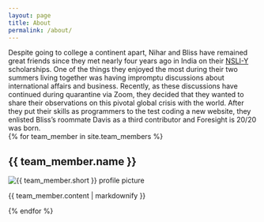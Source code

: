 ```yaml
---
layout: page
title: About
permalink: /about/
---
```


<div class="about-header">Despite going to college a continent apart, Nihar and Bliss have remained great friends since they met nearly four years ago in India on their <a href="https://www.nsliforyouth.org/">NSLI-Y</a> scholarships. One of the things they enjoyed the most during their two summers living together was having impromptu discussions about international affairs and business. Recently, as these discussions have continued during quarantine via Zoom, they decided that they wanted to share their observations on this pivotal global crisis with the world. After they put their skills as programmers to the test coding a new website, they enlisted Bliss’s roommate Davis as a third contributor and Foresight is 20/20 was born. </div>
{% for team_member in site.team_members %}

  <h2>{{ team_member.name }}</h2>
  <img alt="{{ team_member.short }} profile picture" class="profilepic" src="{{ site.baseurl }}/images/{{ team_member.short }}.jpg">
  <p class="profile-blurb">{{ team_member.content | markdownify }}</p>

{% endfor %}
